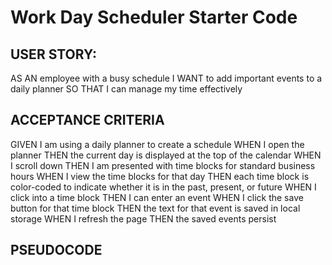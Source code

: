 # Work Day Scheduler Starter Code

## USER STORY:

AS AN employee with a busy schedule
I WANT to add important events to a daily planner
SO THAT I can manage my time effectively

## ACCEPTANCE CRITERIA

GIVEN I am using a daily planner to create a schedule
WHEN I open the planner
THEN the current day is displayed at the top of the calendar
WHEN I scroll down
THEN I am presented with time blocks for standard business hours
WHEN I view the time blocks for that day
THEN each time block is color-coded to indicate whether it is in the past, present, or future
WHEN I click into a time block
THEN I can enter an event
WHEN I click the save button for that time block
THEN the text for that event is saved in local storage
WHEN I refresh the page
THEN the saved events persist

## PSEUDOCODE

<!--  1. build a home page with the current date at the top
2. create a section below with boxes for different times of the work day
2.1 left section will display time, center will be user input events, right will be a save feature
3. each time-block will be color-coded based on "past, present, or future"
3.1 create js to track time-blocks usage
4. each time block can be clicked on in order to add inner text
4.1 create event listener that enables user input on click
4.2 have a save button that saves user input to local storage, using onclick event listener
5. the saved events should remain even upon a refresh of the page (store info to local storage)  -->